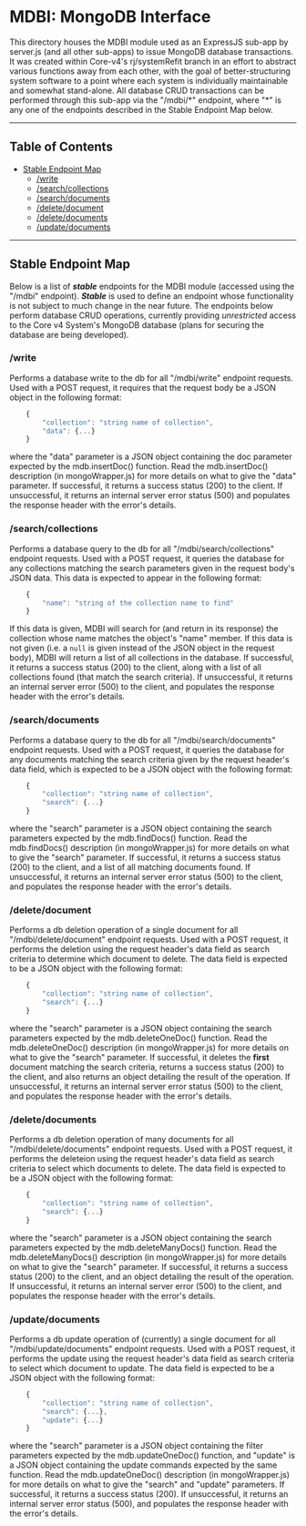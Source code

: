 # MDBI: MongoDB Interface
  This directory houses the MDBI module used as an ExpressJS sub-app by server.js (and all other sub-apps) to issue MongoDB database transactions. It was created within Core-v4's rj/systemRefit branch in an effort to abstract various functions away from each other, with the goal of better-structuring system software to a point where each system is individually maintainable and somewhat stand-alone. All database CRUD transactions can be performed through this sub-app via the "/mdbi/\*" endpoint, where "\*" is any one of the endpoints described in the Stable Endpoint Map below.


---


## Table of Contents
- [Stable Endpoint Map](#stable-endpoint-map)
  - [/write](#write)
  - [/search/collections](#searchcollections)
  - [/search/documents](#searchdocuments)
  - [/delete/document](#deletedocument)
  - [/delete/documents](#deletedocuments)
  - [/update/documents](#updatedocuments)

---


## Stable Endpoint Map
  Below is a list of **_stable_** endpoints for the MDBI module (accessed using the "/mdbi" endpoint). **_Stable_** is used to define an endpoint whose functionality is not subject to much change in the near future. The endpoints below perform database CRUD operations, currently providing _unrestricted_ access to the Core v4 System's MongoDB database (plans for securing the database are being developed).

### /write
  Performs a database write to the db for all "/mdbi/write" endpoint requests. Used with a POST request, it requires that the request body be a JSON object in the following format:
  ```javascript
      {
          "collection": "string name of collection",
          "data": {...}
      }
  ```
  where the "data" parameter is a JSON object containing the doc parameter expected by the mdb.insertDoc() function. Read the mdb.insertDoc() description (in mongoWrapper.js) for more details on what to give the "data" parameter.
  If successful, it returns a success status (200) to the client.
  If unsuccessful, it returns an internal server error status (500) and populates the response header with the error's details.

### /search/collections
  Performs a database query to the db for all "/mdbi/search/collections" endpoint requests. Used with a POST request, it queries the database for any collections matching the search parameters given in the request body's JSON data. This data is expected to appear in the following format:
  ```javascript
      {
          "name": "string of the collection name to find"
      }
  ```
  If this data is given, MDBI will search for (and return in its response) the collection whose name matches the object's "name" member. If this data is not given (i.e. a `null` is given instead of the JSON object in the request body), MDBI will return a list of all collections in the database.
  If successful, it returns a success status (200) to the client, along with a list of all collections found (that match the search criteria).
  If unsuccessful, it returns an internal server error (500) to the client, and populates the response header with the error's details.

### /search/documents
  Performs a database query to the db for all "/mdbi/search/documents" endpoint requests. Used with a POST request, it queries the database for any documents matching the search criteria given by the request header's data field, which is expected to be a JSON object with the following format:
  ```javascript
      {
          "collection": "string name of collection",
          "search": {...}
      }
  ```
  where the "search" parameter is a JSON object containing the search parameters expected by the mdb.findDocs() function. Read the mdb.findDocs() description (in mongoWrapper.js) for more details on what to give the "search" parameter.
  If successful, it returns a success status (200) to the client, and a list of all matching documents found.
  If unsuccessful, it returns an internal server error status (500) to the client, and populates the response header with the error's details.

### /delete/document
  Performs a db deletion operation of a single document for all "/mdbi/delete/document" endpoint requests. Used with a POST request, it performs the deletion using the request header's data field as search criteria to determine which document to delete. The data field is expected to be a JSON object with the following format:
  ```javascript
      {
          "collection": "string name of collection",
          "search": {...}
      }
  ```
  where the "search" parameter is a JSON object containing the search parameters expected by the mdb.deleteOneDoc() function. Read the mdb.deleteOneDoc() description (in mongoWrapper.js) for more details on what to give the "search" parameter.
  If successful, it deletes the **first** document matching the search criteria, returns a success status (200) to the client, and also returns an object detailing the result of the operation.
  If unsuccessful, it returns an internal server error status (500) to the client, and populates the response header with the error's details.

### /delete/documents
  Performs a db deletion operation of many documents for all "/mdbi/delete/documents" endpoint requests. Used with a POST request, it performs the deleteion using the request header's data field as search criteria to select which documents to delete. The data field is expected to be a JSON object with the following format:
  ```javascript
      {
          "collection": "string name of collection",
          "search": {...}
      }
  ```
  where the "search" parameter is a JSON object containing the search parameters expected by the mdb.deleteManyDocs() function. Read the mdb.deleteManyDocs() description (in mongoWrapper.js) for more details on what to give the "search" parameter.
  If successful, it returns a success status (200) to the client, and an object detailing the result of the operation.
  If unsuccessful, it returns an internal server error (500) to the client, and populates the response header with the error's details.

### /update/documents
  Performs a db update operation of (currently) a single document for all "/mdbi/update/documents" endpoint requests. Used with a POST request, it performs the update using the request header's data field as search criteria to select which document to update. The data field is expected to be a JSON object with the following format:
  ```javascript
      {
          "collection": "string name of collection",
          "search": {...},
          "update": {...}
      }
  ```
  where the "search" parameter is a JSON object containing the filter parameters expected by the mdb.updateOneDoc() function, and "update" is a JSON object containing the update commands expected by the same function. Read the mdb.updateOneDoc() description (in mongoWrapper.js) for more details on what to give the "search" and "update" parameters.
  If successful, it returns a success status (200).
  If unsuccessful, it returns an internal server error status (500), and populates the response header with the error's details.
